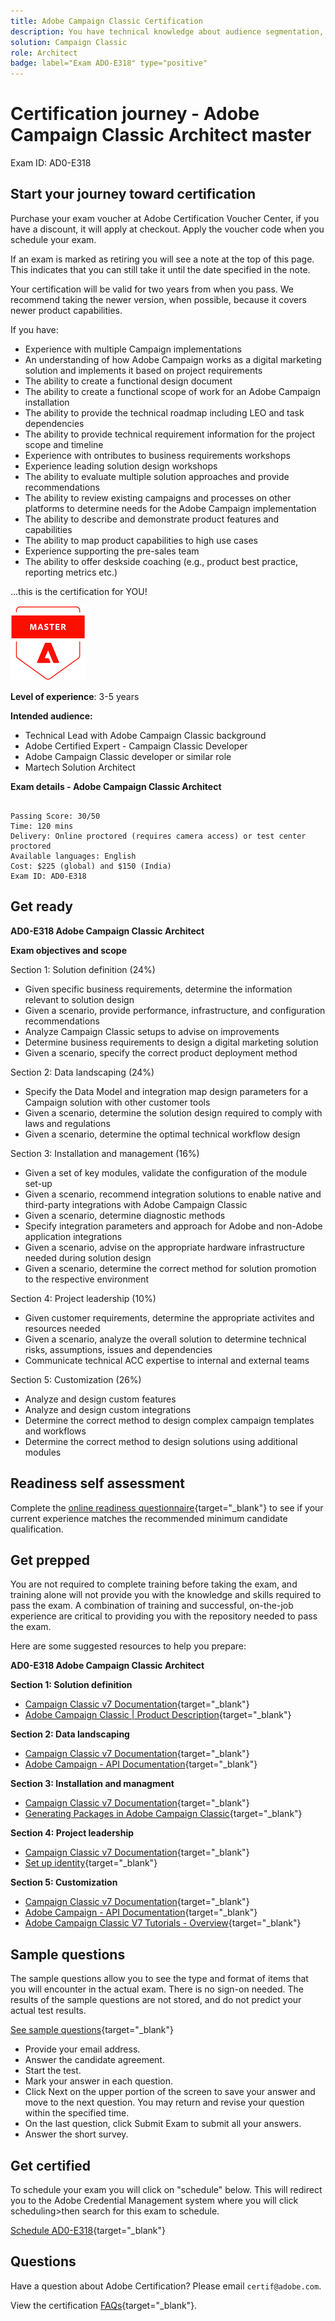 ```yaml
---
title: Adobe Campaign Classic Certification
description: You have technical knowledge about audience segmentation, destination exports, and activation on real time basis for unified profiles that adhere to data and privacy regulations, customer data platforms (CDP) and knowledge of Adobe Experience Platform.
solution: Campaign Classic
role: Architect
badge: label="Exam ADO-E318" type="positive"
---
```

# Certification journey - Adobe Campaign Classic Architect master

Exam ID: AD0-E318

## Start your journey toward certification

Purchase your exam voucher at Adobe Certification Voucher Center, if you have a discount, it will apply at checkout. Apply the voucher code when you schedule your exam.

If an exam is marked as retiring you will see a note at the top of this page. This indicates that you can still take it until the date specified in the note. 

Your certification will be valid for two years from when you pass. We recommend taking the newer version, when possible, because it covers newer product capabilities.

If you have:

* Experience with multiple Campaign implementations
* An understanding of how Adobe Campaign works as a digital marketing solution and implements it based on project requirements
* The ability to create a functional design document
* The ability to create a functional scope of work for an Adobe Campaign installation
* The ability to provide the technical roadmap including LEO and task dependencies
* The ability to provide technical requirement information for the project scope and timeline
* Experience with ontributes to business requirements workshops
* Experience leading solution design workshops
* The ability to evaluate multiple solution approaches and provide recommendations
* The ability to review existing campaigns and processes on other platforms to determine needs for the Adobe Campaign implementation
* The ability to describe and demonstrate product features and capabilities
* The ability to map product capabilities to high use cases
* Experience supporting the pre-sales team
* The ability to offer deskside coaching (e.g., product best practice, reporting metrics etc.)

...this is the certification for YOU!

![Alt text](../assets/master-badge-small.png)


**Level of experience**: 3-5 years

**Intended audience:**

* Technical Lead with Adobe Campaign Classic background
* Adobe Certified Expert - Campaign Classic Developer
* Adobe Campaign Classic developer or similar role
* Martech Solution Architect

**Exam details - Adobe Campaign Classic Architect**

```

Passing Score: 30/50
Time: 120 mins
Delivery: Online proctored (requires camera access) or test center proctored
Available languages: English
Cost: $225 (global) and $150 (India)
Exam ID: AD0-E318

```

## Get ready

**AD0-E318  Adobe Campaign Classic Architect**

**Exam objectives and scope**

Section 1: Solution definition (24%)

* Given specific business requirements, determine the information relevant to solution design
* Given a scenario, provide performance, infrastructure, and configuration recommendations
* Analyze Campaign Classic setups to advise on improvements
* Determine business requirements to design a digital marketing solution
* Given a scenario, specify the correct product deployment method

Section 2: Data landscaping (24%)

* Specify the Data Model and integration map design parameters for a Campaign solution with other customer tools
* Given a scenario, determine the solution design required to comply with laws and regulations
* Given a scenario, determine the optimal technical workflow design

Section 3: Installation and management (16%)

* Given a set of key modules, validate the configuration of the module set-up
* Given a scenario, recommend integration solutions to enable native and third-party integrations with Adobe Campaign Classic
* Given a scenario, determine diagnostic methods
* Specify integration parameters and approach for Adobe and non-Adobe application integrations
* Given a scenario, advise on the appropriate hardware infrastructure needed during solution design
* Given a scenario, determine the correct method for solution promotion to the respective environment

Section 4: Project leadership (10%)

* Given customer requirements, determine the appropriate activites and resources needed
* Given a scenario, analyze the overall solution to determine technical risks, assumptions, issues and dependencies
* Communicate technical ACC expertise to internal and external teams

Section 5: Customization (26%)

* Analyze and design custom features
* Analyze and design custom integrations
* Determine the correct method to design complex campaign templates and workflows
* Determine the correct method to design solutions using additional modules

## Readiness self assessment

Complete the [online readiness questionnaire](https://scorpion.caveon.com/launchpad/ad-q-e318-readiness-questionnaire-for-adobe-campaign-classic-architect-master-exam/ad-q-e318-readiness-questionnaire-for-adobe-campaign-classic-architect-master-exam){target="_blank"} to see if your current experience matches the recommended minimum candidate qualification.

## Get prepped

You are not required to complete training before taking the exam, and training alone will not provide you with the knowledge and skills required to pass the exam. A combination of training and successful, on-the-job experience are critical to providing you with the repository needed to pass the exam.

Here are some suggested resources to help you prepare:

**AD0-E318 Adobe Campaign Classic Architect**

**Section 1: Solution definition**

* [Campaign Classic v7 Documentation](https://experienceleague.adobe.com/docs/campaign-classic/using/campaign-classic-home.html){target="_blank"}
* [Adobe Campaign Classic | Product Description](https://helpx.adobe.com/dk/legal/product-descriptions/adobe-campaign-classic---product-description.html){target="_blank"}

**Section 2: Data landscaping**

* [Campaign Classic v7 Documentation](https://experienceleague.adobe.com/docs/campaign-classic/using/campaign-classic-home.html){target="_blank"}
* [Adobe Campaign - API Documentation](https://experienceleague.adobe.com/developer/campaign-api/api/index.html){target="_blank"}

**Section 3: Installation and managment**

* [Campaign Classic v7 Documentation](https://experienceleague.adobe.com/docs/campaign-classic/using/campaign-classic-home.html){target="_blank"}
* [Generating Packages in Adobe Campaign Classic](https://helpx.adobe.com/campaign/classic/how-to/generate-packages-in-acv6.html){target="_blank"}

**Section 4: Project leadership**

* [Campaign Classic v7 Documentation](https://experienceleague.adobe.com/docs/campaign-classic/using/campaign-classic-home.html){target="_blank"}
* [Set up identity](https://helpx.adobe.com/uk/enterprise/using/set-up-identity.html){target="_blank"}

**Section 5: Customization**

* [Campaign Classic v7 Documentation](https://experienceleague.adobe.com/docs/campaign-classic/using/campaign-classic-home.html){target="_blank"}
* [Adobe Campaign - API Documentation](https://experienceleague.adobe.com/developer/campaign-api/api/index.html){target="_blank"}
* [Adobe Campaign Classic V7 Tutorials - Overview](https://experienceleague.adobe.com/docs/campaign-classic-learn/tutorials/overview.html){target="_blank"}

## Sample questions

The sample questions allow you to see the type and format of items that you will encounter in the actual exam. There is no sign-on needed. The results of the sample questions are not stored, and do not predict your actual test results.

[See sample questions](https://scorpion.caveon.com/launchpad/ad0-e556-adobe-marketo-engage-architect-master-exam-copy-pewwl4){target="_blank"}

* Provide your email address.
* Answer the candidate agreement.
* Start the test.
* Mark your answer in each question.
* Click Next on the upper portion of the screen to save your answer and move to the next question. You may return and revise your question within the specified time.
* On the last question, click Submit Exam to submit all your answers.
* Answer the short survey.

## Get certified

To schedule your exam you will click on "schedule" below. This will redirect you to the Adobe Credential Management system where you will click scheduling>then search for this exam to schedule.

[Schedule AD0-E318](https://learning.adobe.com/api.certify.json){target="_blank"}

## Questions

Have a question about Adobe Certification? Please email `certif@adobe.com`.

View the certification [FAQs](https://solutionpartners.adobe.com/solution-partners/training_and_certification/certification/certification_faq.html#){target="_blank"}.